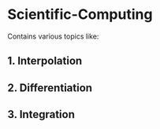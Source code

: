 # Scientific-Computing
Contains various topics like:
## 1. Interpolation
## 2. Differentiation
## 3. Integration
